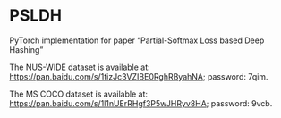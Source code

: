 # PSLDH
PyTorch implementation for paper “Partial-Softmax Loss based Deep Hashing”

The NUS-WIDE dataset is available at: https://pan.baidu.com/s/1tizJc3VZIBE0RghRByahNA; password: 7qim.

The MS COCO dataset is available at: https://pan.baidu.com/s/1l1nUErRHgf3P5wJHRyv8HA; password: 9vcb.
